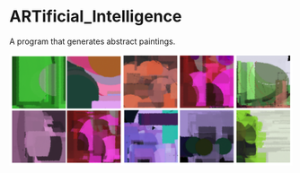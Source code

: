 # ARTificial_Intelligence
A program that generates abstract paintings.

![Gallery 1](/gallery1.png)
